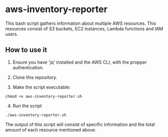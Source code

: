 # aws-inventory-reporter

This bash script gathers information about multiple AWS resources. This resources consist of S3 buckets, EC2 instances, Lambda functions and IAM users.

## How to use it

1. Ensure you have 'jq' installed and the AWS CLI, with the propper authentication.

2. Clone this repository.

3. Make the script executable:
```
chmod +x aws-inventory-reporter.sh
```

4. Run the script
```
./aws-inventory-reporter.sh
```

The output of this script will consist of specific information and the total amount of each resource mentioned above.
